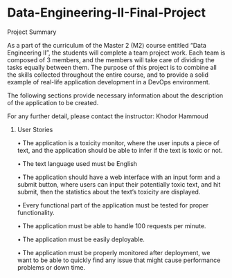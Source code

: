 # Data-Engineering-II-Final-Project


Project Summary

As a part of the curriculum of the Master 2 (M2) course entitled “Data Engineering II”, the students
will complete a team project work. Each team is composed of 3 members, and the members will take
care of dividing the tasks equally between them. The purpose of this project is to combine all the
skills collected throughout the entire course, and to provide a solid example of real-life application
development in a DevOps environment.

The following sections provide necessary information about the description of the application to be
created.

For any further detail, please contact the instructor: Khodor Hammoud

1. User Stories

    • The application is a toxicity monitor, where the user inputs a piece of text, and the application should be able to infer if the text is toxic or not.

    • The text language used must be English

    • The application should have a web interface with an input form and a submit button, where users can input their potentially toxic text, and hit submit, then the statistics about 
    the text’s toxicity are displayed.

    • Every functional part of the application must be tested for proper functionality.

    • The application must be able to handle 100 requests per minute.

    • The application must be easily deployable.

    • The application must be properly monitored after deployment, we want to be able to quickly find any issue that might cause performance problems or down time.
